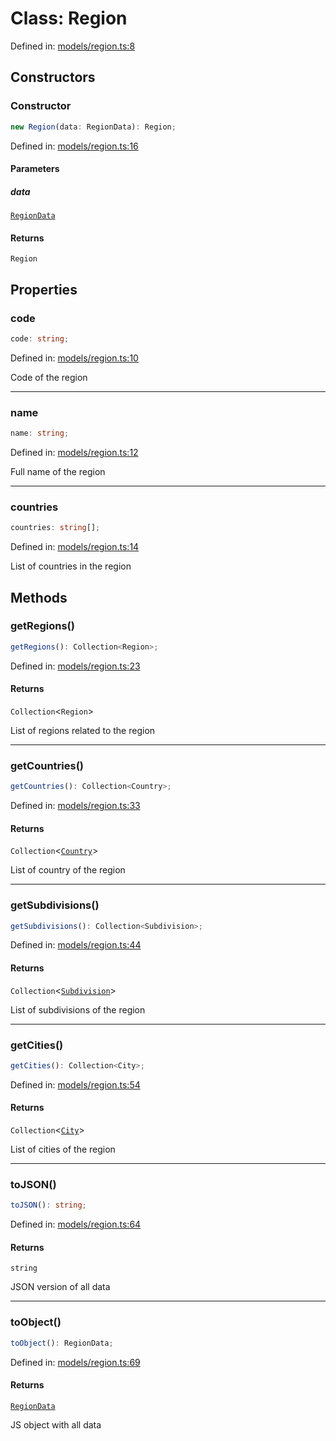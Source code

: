 # Class: Region

Defined in: [models/region.ts:8](https://github.com/iptv-org/sdk/blob/88d645d3373c4ec810ba0ec144ac251980f41667/src/models/region.ts#L8)

## Constructors

### Constructor

```ts
new Region(data: RegionData): Region;
```

Defined in: [models/region.ts:16](https://github.com/iptv-org/sdk/blob/88d645d3373c4ec810ba0ec144ac251980f41667/src/models/region.ts#L16)

#### Parameters

##### data

[`RegionData`](../../Types/type-aliases/RegionData.md)

#### Returns

`Region`

## Properties

### code

```ts
code: string;
```

Defined in: [models/region.ts:10](https://github.com/iptv-org/sdk/blob/88d645d3373c4ec810ba0ec144ac251980f41667/src/models/region.ts#L10)

Code of the region

***

### name

```ts
name: string;
```

Defined in: [models/region.ts:12](https://github.com/iptv-org/sdk/blob/88d645d3373c4ec810ba0ec144ac251980f41667/src/models/region.ts#L12)

Full name of the region

***

### countries

```ts
countries: string[];
```

Defined in: [models/region.ts:14](https://github.com/iptv-org/sdk/blob/88d645d3373c4ec810ba0ec144ac251980f41667/src/models/region.ts#L14)

List of countries in the region

## Methods

### getRegions()

```ts
getRegions(): Collection<Region>;
```

Defined in: [models/region.ts:23](https://github.com/iptv-org/sdk/blob/88d645d3373c4ec810ba0ec144ac251980f41667/src/models/region.ts#L23)

#### Returns

`Collection`\<`Region`\>

List of regions related to the region

***

### getCountries()

```ts
getCountries(): Collection<Country>;
```

Defined in: [models/region.ts:33](https://github.com/iptv-org/sdk/blob/88d645d3373c4ec810ba0ec144ac251980f41667/src/models/region.ts#L33)

#### Returns

`Collection`\<[`Country`](Country.md)\>

List of country of the region

***

### getSubdivisions()

```ts
getSubdivisions(): Collection<Subdivision>;
```

Defined in: [models/region.ts:44](https://github.com/iptv-org/sdk/blob/88d645d3373c4ec810ba0ec144ac251980f41667/src/models/region.ts#L44)

#### Returns

`Collection`\<[`Subdivision`](Subdivision.md)\>

List of subdivisions of the region

***

### getCities()

```ts
getCities(): Collection<City>;
```

Defined in: [models/region.ts:54](https://github.com/iptv-org/sdk/blob/88d645d3373c4ec810ba0ec144ac251980f41667/src/models/region.ts#L54)

#### Returns

`Collection`\<[`City`](City.md)\>

List of cities of the region

***

### toJSON()

```ts
toJSON(): string;
```

Defined in: [models/region.ts:64](https://github.com/iptv-org/sdk/blob/88d645d3373c4ec810ba0ec144ac251980f41667/src/models/region.ts#L64)

#### Returns

`string`

JSON version of all data

***

### toObject()

```ts
toObject(): RegionData;
```

Defined in: [models/region.ts:69](https://github.com/iptv-org/sdk/blob/88d645d3373c4ec810ba0ec144ac251980f41667/src/models/region.ts#L69)

#### Returns

[`RegionData`](../../Types/type-aliases/RegionData.md)

JS object with all data
